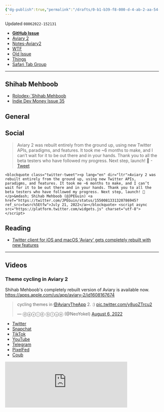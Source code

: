 ```yaml
---
{"dg-publish":true,"permalink":"/drafts/0-b1-b39-f8-000-d-4-ab-2-aa-54-c2-b50-a6785-f8-2/","dgHomeLink":true,"dgPassFrontmatter":false}
---
```


Updated `08062022-152131`

- [**GitHub Issue**](https://github.com/extratone/bilge/issues/345)
- [Aviary 2](drafts://open?uuid=0C3B49DC-218F-4494-B9E0-E669F2EF2E84)
- [Notes-Aviary2](drafts://open?uuid=0B1B39F8-000D-4AB2-AA54-C2B50A6785F8)
- [WTF](https://davidblue.wtf/drafts/0B1B39F8-000D-4AB2-AA54-C2B50A6785F8.html)
- [Old Issue](https://github.com/extratone/bilge/issues/199)
- [Things](things:///show?id=U7ZK7QCnscBx6bwhdEtwps)
- [Safari Tab Group](https://www.icloud.com/safari-tab-groups/0d2G1TDx02LxXCRCcIKbZW-Eg#Aviary_2)

---

## Shihab Mehboob

- [Rolodex-`Shihab Mehboob](drafts://open?uuid=419A2CF3-C187-467D-B000-296B7B5B4841)
- [Indie Dev Money Issue 35](bear://x-callback-url/open-note?id=7936A099-0412-4B69-9A21-5C7C4DD79203-722-0000000DE1ABF824)

## General


## Social

> Aviary 2 was rebuilt entirely from the ground up, using new Twitter APIs, paradigms, and features. It took me ~6 months to make, and I can’t wait for it to be out there and in your hands. Thank you to all the beta testers who have followed my progress. Next step, launch! 🫶
-[Tweet](https://twitter.com/jpeguin/status/1550081331320786945)

```
<blockquote class="twitter-tweet"><p lang="en" dir="ltr">Aviary 2 was rebuilt entirely from the ground up, using new Twitter APIs, paradigms, and features. It took me ~6 months to make, and I can’t wait for it to be out there and in your hands. Thank you to all the beta testers who have followed my progress. Next step, launch! 🫶</p>&mdash; Shihab Mehboob (@JPEGuin) <a href="https://twitter.com/JPEGuin/status/1550081331320786945?ref_src=twsrc%5Etfw">July 21, 2022</a></blockquote> <script async src="https://platform.twitter.com/widgets.js" charset="utf-8"></script>
```

## Reading 

- [Twitter client for iOS and macOS 'Aviary' gets completely rebuilt with new features](https://9to5mac.com/2022/07/26/twitter-aviary-2-rebuilt-new-features/)

---

## Videos

### Theme cycling in Aviary 2

Shihab Mehboob's completely rebuilt version of Aviary is available now. https://apps.apple.com/us/app/aviary-2/id1608167674

<blockquote class="twitter-tweet"><p lang="en" dir="ltr">cycling themes in <a href="https://twitter.com/AviaryTheApp?ref_src=twsrc%5Etfw">@AviaryTheApp</a> 2. :) <a href="https://t.co/y8uoZTrcu2">pic.twitter.com/y8uoZTrcu2</a></p>&mdash; ⓓⓐⓥⓘⓓ ⓑⓛⓤⓔ (@NeoYokel) <a href="https://twitter.com/NeoYokel/status/1556005609618677761?ref_src=twsrc%5Etfw">August 6, 2022</a></blockquote> <script async src="https://platform.twitter.com/widgets.js" charset="utf-8"></script>

- [Twitter](https://twitter.com/neoyokel/status/1556005609618677761)
- [Snapchat](https://t.snapchat.com/QtdCCUpw)
- [TikTok](https://vm.tiktok.com/ZTRUHtftC/?k=1)
- [YouTube](https://youtube.com/shorts/MSFL3SzzT_Y)
- [Telegram](https://t.me/extratone/12463)
- [PixelFed](https://pixelfed.social/p/DavidBlue/461624141603699665)
- [Coub](https://coub.com/view/346uwv)

<script async="" src="https://telegram.org/js/telegram-widget.js?1" data-telegram-post="https://t.me/extratone/12463" data-width="100%"></script>

<iframe src="https://pixelfed.social/p/DavidBlue/461624141603699665/embed?caption=true&likes=true&layout=full" class="pixelfed__embed" style="max-width: 100%; border: 0" width="400" allowfullscreen="allowfullscreen"></iframe><script async defer src="https://pixelfed.social/embed.js"></script>